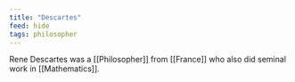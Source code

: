 ```yaml
---
title: "Descartes"
feed: hide
tags: philosopher
---
```


Rene Descartes was a [[Philosopher]] from [[France]] who also did seminal work in [[Mathematics]].